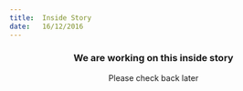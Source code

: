 ```yaml
---
title:  Inside Story
date:   16/12/2016
---
```


### <center>We are working on this inside story</center> 

 <center>Please check back later</center>